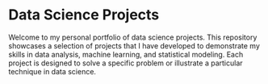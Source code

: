 # Data Science Projects

Welcome to my personal portfolio of data science projects. This repository showcases a selection of projects that I have developed to demonstrate my skills in data analysis, machine learning, and statistical modeling. Each project is designed to solve a specific problem or illustrate a particular technique in data science.






